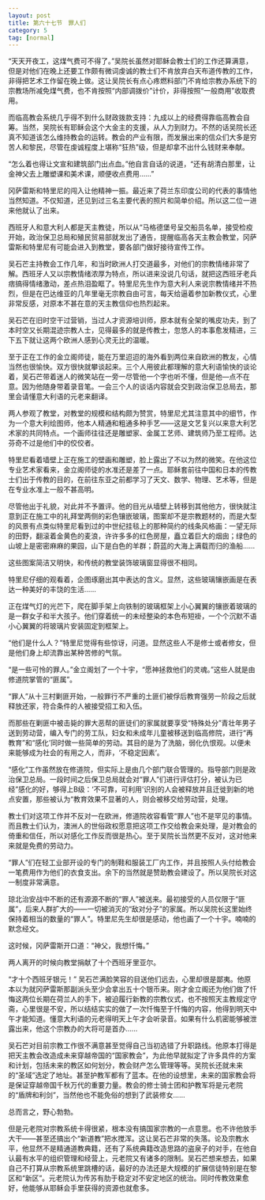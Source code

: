 ```yaml
---
layout: post
title: 第六十七节　罪人们
category: 5
tag: [normal]
---
```


“天天开夜工，这煤气费可不得了。”吴院长虽然对耶稣会教士们的工作还算满意，但是对他们在晚上还要工作颇有微词虔诚的教士们不肯放弃白天布道传教的工作，非得把艺术工作留在晚上做。这让吴院长有点心疼燃料部门不肯给宗教办系统下的宗教场所减免煤气费，也不肯按照“内部调拨价”计价，非得按照“一般商用”收取费用。

而临高教会系统几乎得不到什么财政拨款支持：九成以上的经费得靠临高教会自筹。当然，吴院长有耶稣会这个大金主的支援，从人力到财力。不然的话吴院长还真不知道该怎么维持教会的运转。教会的产业有限，而发展出来的信众们大多是穷苦人和黎民，尽管在虔诚程度上堪称“狂热”级，但是却拿不出什么钱财来奉献。

“怎么着也得让文宣和建筑部门出点血。”他自言自话的说道，“还有胡清白那里，让金神父去上雕塑课和美术课，顺便收点费用……”

冈萨雷斯和特里尼的闯入让他精神一振。最近来了荷兰东印度公司的代表的事情他当然知道。不仅知道，还见到过三名主要代表的照片和简单价绍。所以这二位一进来他就认了出来。

西班牙人和意大利人都是天主教徒，所以从“马格德堡号呈交船员名单，接受检疫开始，政治保卫总局和殖民贸易部就发出了通告，提醒临高各天主教会教堂，冈萨雷斯和特里尼有可能会进入到教堂，要各部门做好接待宣传工作。

吴石芒主持教会工作几年，和当时欧洲人打交道最多，对他们的宗教情绪非常了解。西班牙人又以宗教情绪浓厚为特点，所以进来没说几句话，就把这西班牙老兵痞搞得情绪激动，差点热泪盈眶了。特里尼先生作为意大利人来说宗教情绪并不热烈，但是在巴达维亚的几年里毫无宗教自由可言，每天给逼着参加新教仪式，心里非常反感，对原本不甚在意的天主教信仰也热烈起来。

吴石芒在旧时空干过营销，当过人才资源培训师，原本就有全架的嘴皮功夫，到了本时空又长期混迹宗教人士，见得最多的就是传教士，忽悠人的本事愈发精进，三下五下就让这两个欧洲人感到心灵无比的温暖。

至于正在工作的金立阁师徒，能在万里迢迢的海外看到两位来自欧洲的教友，心情当然也很愉快。双方很快就攀谈起来。三个人用彼此都理解的意大利语愉快的谈论着，吴石芒带着迷人的微笑站在一旁一尽管他一个字也听不懂，但是他―点不在意。因为他随身带着录音笔。一会三个人的谈话内容就会交到政治保卫总局去，那里会请懂意大利语的元老来翻译。

两人参观了教堂，对教堂的规模和结构颇为赞赏，特里尼尤其注意其中的细节，作为一个意大利绘图师，他本人精通和粗通多种手艺――这是文艺复兴以来意大利艺术家的共同特点。一个画师往往还是雕塑家、金属工艺师、建筑师乃至工程师。达芬奇不过是他们中的佼佼者。

特里尼看着墙壁上正在施工的壁画和雕塑，脸上露出了不以为然的微笑。在他这位专业艺术家看来，金立阁师徒的水准还是差了一点。耶稣套前往中国和日本的传教士们出于传教的目的，在前往东亚之前都学习了天文、数学、物理、艺术等，但是在专业水准上一般不甚高明。

尽管他出于礼貌，对此并不予置评。他的目光从墙壁上转移到其他他方，很快就注意到正在施工中的礼拜堂两侧的彩色镶嵌玻璃，图案却不是宗教题材的，而是大型的风景有点类似特里尼看到过的中世纪挂毯上的那种简约的线条风格画：一望无际的田野，翻滚着金黄色的麦浪，许许多多的红色房屋，矗立着巨大的烟囱；绿色的山坡上是密密麻麻的果园，山下是白色的羊群；蔚蓝的大海上满载而归的渔船……

这些图案简洁又明快，和传统的教堂装饰玻璃窗显得很不相同。

特里尼仔细的观看着，企图琢磨出其中表达的含义。显然，这些玻璃镶嵌画是在表达一种美好的丰饶的生活……

正在煤气灯的光芒下，爬在脚手架上向铁制的玻璃框架上小心翼翼的镶嵌着玻璃的是一群女子和半大孩子。他们穿着统一的未经整染的本色布短褂，一个个沉默不语小心翼翼的将玻璃片安装固定到框架上。

“他们是什么人？”特里尼觉得有些惊讶，问道。显然这些人不是修士或者修女，但是他们身上却流靠出某种苦修的气氛。

“是一些可怜的罪人。”金立阁划了一个十宇，“愿神拯救他们的灵魂。”这些人就是由修道院掌管的“匪属”。

“罪人”从十三村剿匪开始，一般罪行不严重的土匪们被俘后教育强劳一阶段之后就释放还家，符合条件的人被接受招工和入伍。

而那些在剿匪中被击毙的罪大恶帮的匪徒们的家属就要享受“特殊处分”青壮年男子送到劳动营，编入专门的劳工队，妇女和未成年儿童被移送到临高修院，进行“再教育”和“感化’同时做一些简单的劳动。其目的是为了洗脑，弱化仇恨观。以便未来能够成为社会的有用之人，而非，‘不稳定因素’。

“感化”工作虽然放在修道院，但实际上是由几个部门联合管理的。指导部门则是政治保卫总局。一段时间之后保卫总局就会对“罪人”们进行评估打分，被认为已经”感化的好，够得上B级：‘不可靠，可利用’识别的人会被释放并且迁徙到新的地点安置，那些被认为“教育效果不显著的人，则会被移交给劳动营，处理。

教士们对这项工作并不反对一在欧洲，修道院收容看管“罪人”也不是罕见的事情。而且教士们认为，澳洲人的世俗政权愿意把这项工作交给教会来处理，是对教会的倚重和信任，所以对感化工作反而很是热心。至于吴院长当然更不反对，这对他来来就是免费的劳动力。

“罪人”们在轻工业部开设的专门的制鞋和服装工厂内工作，并且按照人头付给教会一笔费用作为他们的衣食支出。余下的当然就是赞助教会建设了。所以吴院长对这一制度非常满意。

琼北治安战中不断的还有源源不断的“罪人”被送来。最初接受的人员仅限于“匪属”，后来人群扩大的――一切被消灭的“敌对分子”的家属。所以吴院长这里始终保持着相当的数量的“罪人”。特里尼先生却很是感动，他也画了一个十宇。喃喃的默念经文。

这时候，冈萨雷斯开口道：“神父，我想忏悔。”

两人离开的时候向教堂捐献了十个西班牙里亚尔。

“才十个西班牙银元！” 吴石芒满脸笑容的目送他们远去，心里却很是鄙夷。他原本以为就冈萨雷斯那副派头至少会拿出五十个银币来。刚才金立阁还为他们做了忏悔这两位长期在荷兰人的手下，被迫履行新教的宗教仪式，也不按照天主教规定守斋，心里很是不安，所以结结实实的做了一次忏悔至于忏悔的内容，他得到明天中午才能知道。懂意大利语的元老得明天上午才会听录音。如果有什么机密能够被泄露出来，他这个宗教办的大将可是首办……

吴石芒对目前宗教工作很不满意甚至觉得自己当初选错了升职路线。他原本打得是把天主教会改造成未来穿越帝国的“国家教会”，为此他早就拟定了许多具件的方案和计划，包括未来的教区如何划分，教会财产怎么管理等等。吴院长还就未来的“圣域”选定了地址。甚至护教军都有了蓝本。在他的设想里，未来的国家教会将是保证穿越帝国千秋万代的重要力量。教会的修士骑士团和护教军将是元老院的“盾牌和利剑”，当然他也不能免俗的想到了武装修女……

总而言之，野心勃勃。

但是元老院对宗教系统卡得很紧，根本没有搞国家宗教的一点意思。也不许他放手大干――甚至还搞出个“新道教”把水搅浑。这让吴石芒非常的失落。论及宗教水平，他显然不是精通道教典籍，还有了系统典籍改造思路的盗泉子的对手，在他自认最有水平的组织管理和经营上，元老院又有诸多的限制。吴石芒想来想去，如果自己不打算从宗教系统里跳槽的话，最好的办法还是大规模的扩展信徒特别是在黎区和“新区”。元老院认为传苏有肋于稳定对不安定地区的统治。同时传教效果愈好，他能够从耶稣会手里获得的资源也就愈多。